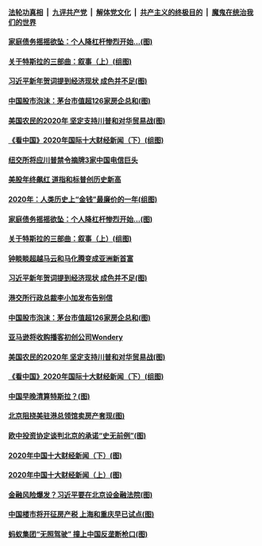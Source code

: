 

####  [法轮功真相](../../../../basic/blob/master/README.md?t=01011803) &nbsp;|&nbsp; [九评共产党](../../../../9ping.md/blob/master/README.md?t=01011803) &nbsp;|&nbsp; [解体党文化](../../../../jtdwh.md/blob/master/README.md?t=01011803)  &nbsp;|&nbsp; [共产主义的终极目的](../../../../gczydzjmd.md/blob/master/README.md?t=01011803) &nbsp;|&nbsp; [魔鬼在统治我们的世界](../../../../mgztzwmdsj.md/blob/master/README.md?t=01011803) 

#### [家庭债务摇摇欲坠：个人降杠杆惨烈开始…(图)](../pages/p5/957708.md?t=01011803) 

#### [关于特斯拉的三部曲：叙事（上）(组图)](../pages/p5/957705.md?t=01011803) 

#### [习近平新年贺词提到经济现状 成色并不足(图)](../pages/p5/957687.md?t=01011803) 

#### [中国股市泡沫：茅台市值超126家房企总和(图)](../pages/p5/957661.md?t=01011803) 

#### [美国农民的2020年 坚定支持川普和对华贸易战(图)](../pages/p5/957646.md?t=01011803) 

#### [《看中国》2020年国际十大财经新闻（下）(组图)](../pages/p5/957607.md?t=01011803) 

#### [纽交所将应川普禁令摘牌3家中国电信巨头](../pages/p5/957735.md?t=01011803) 

#### [美股年终飙红 道指和标普创历史新高](../pages/p5/957732.md?t=01011803) 

#### [2020年：人类历史上“金钱”最廉价的一年(组图)](../pages/p5/957692.md?t=01011803) 

#### [家庭债务摇摇欲坠：个人降杠杆惨烈开始…(图)](../pages/p5/957708.md?t=01011803) 

#### [关于特斯拉的三部曲：叙事（上）(组图)](../pages/p5/957705.md?t=01011803) 

#### [钟睒睒超越马云和马化腾变成亚洲新首富](../pages/p5/957688.md?t=01011803) 

#### [习近平新年贺词提到经济现状 成色并不足(图)](../pages/p5/957687.md?t=01011803) 

#### [港交所行政总裁李小加发布告别信](../pages/p5/957665.md?t=01011803) 

#### [中国股市泡沫：茅台市值超126家房企总和(图)](../pages/p5/957661.md?t=01011803) 

#### [亚马逊将收购播客初创公司Wondery](../pages/p5/957647.md?t=01011803) 

#### [美国农民的2020年 坚定支持川普和对华贸易战(图)](../pages/p5/957646.md?t=01011803) 

#### [《看中国》2020年国际十大财经新闻（下）(组图)](../pages/p5/957607.md?t=01011803) 

#### [中国早晚清算特斯拉？(图)](../pages/p5/957621.md?t=01011803) 

#### [北京阻挠美驻港总领馆卖房产套现(图)](../pages/p5/957602.md?t=01011803) 

#### [欧中投资协定谈判北京的承诺“史无前例”(图)](../pages/p5/957596.md?t=01011803) 

#### [2020年中国十大财经新闻（下）(图)](../pages/p5/957583.md?t=01011803) 

#### [2020年中国十大财经新闻（上）(图)](../pages/p5/957582.md?t=01011803) 

#### [金融风险爆发？习近平要在北京设金融法院(图)](../pages/p5/957562.md?t=01011803) 

#### [中国楼市将开征房产税 上海和重庆早已试点(图)](../pages/p5/957553.md?t=01011803) 

#### [蚂蚁集团“无照驾驶” 撞上中国反垄断枪口(图)](../pages/p5/957543.md?t=01011803) 

